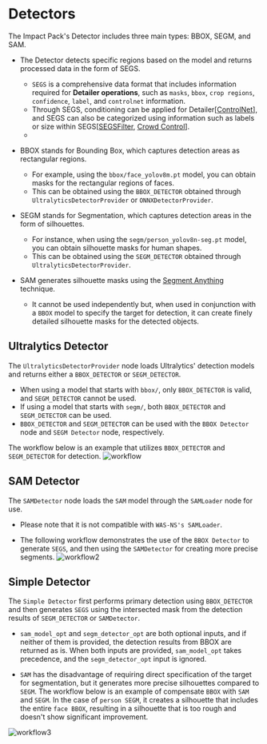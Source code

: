 # Detectors

The Impact Pack's Detector includes three main types: BBOX, SEGM, and SAM.
* The Detector detects specific regions based on the model and returns processed data in the form of SEGS.
  - `SEGS` is a comprehensive data format that includes information required for **Detailer operations**, such as `masks`, `bbox`, `crop regions`, `confidence`, `label`, and `controlnet` information.
  - Through SEGS, conditioning can be applied for Detailer[[ControlNet](https://www.youtube.com/watch?v=RoWzBo9I0MQ)], and SEGS can also be categorized using information such as labels or size within SEGS[[SEGSFilter](https://www.youtube.com/watch?v=4IjplfhDU60), [Crowd Control](https://www.youtube.com/watch?v=9GSQlxZFrLI)].
  - 

* BBOX stands for Bounding Box, which captures detection areas as rectangular regions.
  - For example, using the `bbox/face_yolov8m.pt` model, you can obtain masks for the rectangular regions of faces.
  - This can be obtained using the `BBOX_DETECTOR` obtained through `UltralyticsDetectorProvider` or `ONNXDetectorProvider`.

* SEGM stands for Segmentation, which captures detection areas in the form of silhouettes.
  - For instance, when using the `segm/person_yolov8n-seg.pt` model, you can obtain silhouette masks for human shapes.
  - This can be obtained using the `SEGM_DETECTOR` obtained through `UltralyticsDetectorProvider`.

* SAM generates silhouette masks using the [Segment Anything](https://segment-anything.com/) technique.
  - It cannot be used independently but, when used in conjunction with a `BBOX` model to specify the target for detection, it can create finely detailed silhouette masks for the detected objects.


## Ultralytics Detector

The `UltralyticsDetectorProvider` node loads Ultralytics' detection models and returns either a `BBOX_DETECTOR` or `SEGM_DETECTOR`.
* When using a model that starts with `bbox/`, only `BBOX_DETECTOR` is valid, and `SEGM_DETECTOR` cannot be used.
* If using a model that starts with `segm/`, both `BBOX_DETECTOR` and `SEGM_DETECTOR` can be used.
* `BBOX_DETECTOR` and `SEGM_DETECTOR` can be used with the `BBOX Detector` node and `SEGM Detector` node, respectively. 

The workflow below is an example that utilizes `BBOX_DETECTOR` and `SEGM_DETECTOR` for detection.
![workflow](https://github.com/ltdrdata/ComfyUI-extension-tutorials/raw/Main/ComfyUI-Impact-Pack/images/detectors.png)


## SAM Detector

The `SAMDetector` node loads the `SAM` model through the `SAMLoader` node for use. 
* Please note that it is not compatible with `WAS-NS's SAMLoader`.

* The following workflow demonstrates the use of the `BBOX Detector` to generate `SEGS`, and then using the `SAMDetector` for creating more precise segments.
![workflow2](https://github.com/ltdrdata/ComfyUI-extension-tutorials/raw/Main/ComfyUI-Impact-Pack/images/detectors-sam.png)


## Simple Detector

The `Simple Detector` first performs primary detection using `BBOX_DETECTOR` and then generates `SEGS` using the intersected mask from the detection results of `SEGM_DETECTOR` or `SAMDetector`.

* `sam_model_opt` and `segm_detector_opt` are both optional inputs, and if neither of them is provided, the detection results from BBOX are returned as is. When both inputs are provided, `sam_model_opt` takes precedence, and the `segm_detector_opt` input is ignored.

* `SAM` has the disadvantage of requiring direct specification of the target for segmentation, but it generates more precise silhouettes compared to `SEGM`. The workflow below is an example of compensate `BBOX` with `SAM` and `SEGM`. In the case of `person SEGM`, it creates a silhouette that includes the entire `face BBOX`, resulting in a silhouette that is too rough and doesn't show significant improvement.

![workflow3](https://github.com/ltdrdata/ComfyUI-extension-tutorials/raw/Main/ComfyUI-Impact-Pack/images/detectors-simple.png)